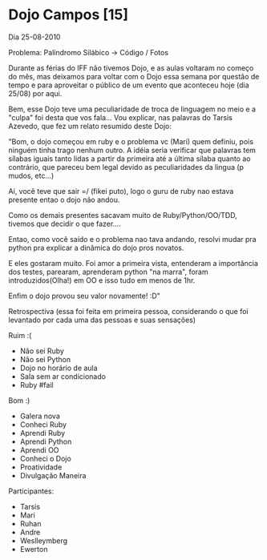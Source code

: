 Dojo Campos [15]
===============

Dia 25-08-2010

Problema: Palíndromo Silábico -> Código / Fotos

Durante as férias do IFF não tivemos Dojo, e as aulas voltaram no começo do mês, mas deixamos para voltar com o Dojo essa semana por questão de tempo e para aproveitar o público de um evento que aconteceu hoje (dia 25/08) por aqui.

Bem, esse Dojo teve uma peculiaridade de troca de linguagem no meio e a "culpa" foi desta que vos fala... Vou explicar, nas palavras do Tarsis Azevedo, que fez um relato resumido deste Dojo:

"Bom, o dojo começou em ruby e o problema vc (Mari) quem definiu, pois ninguém tinha trago nenhum outro. A idéia seria verificar que palavras tem sílabas iguais tanto lidas a partir da primeira até a última sílaba quanto ao contrário, que pareceu bem legal devido as peculiaridades da lingua (p mudos, etc...)

Aí, você teve que sair =/ (fikei puto), logo o guru de ruby nao estava presente entao o dojo não andou.

Como os demais presentes sacavam muito de Ruby/Python/OO/TDD, tivemos que decidir o que fazer....

Entao, como você saído e o problema nao tava andando, resolvi mudar pra python pra explicar a dinâmica do dojo pros novatos.

E eles gostaram muito. Foi amor a primeira vista, entenderam a importância dos testes, parearam, aprenderam python "na marra", foram introduzidos(Olha!) em OO e isso tudo em menos de 1hr.

Enfim o dojo provou seu valor novamente! :D"

Retrospectiva (essa foi feita em primeira pessoa, considerando o que foi levantado por cada uma das pessoas e suas sensações)

Ruim :(

- Não sei Ruby
- Não sei Python
- Dojo no horário de aula
- Sala sem ar condicionado
- Ruby #fail

Bom :)

- Galera nova
- Conheci Ruby
- Aprendi Ruby
- Aprendi Python
- Aprendi OO
- Conheci o Dojo
- Proatividade
- Divulgação Maneira


Participantes:
* Tarsis
* Mari
* Ruhan
* Andre
* Weslleymberg
* Ewerton

